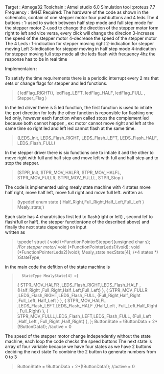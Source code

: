 Target : Atmega32
Toolchain : Atmel studio 6.0
Simulation tool :proteus 7.7
Frequency : 1MHZ
Required:
The hardware of the code as shown in the schematic, contain of one stepper motor four pushbuttons and 4 leds 
The 4 buttons : 
		1-used to switch between half step mode and full step mode for the stepper motor
		2-used to change the direction of the stepper motor form right to left and vice versa,
		  every click will change the direcion
		3-increase the speed of the stepper motor
		4-decrease the speed of the stepper motor
The 4 Leds :
		1-indication for stepper moving right
		2-indication for stepper moving Left
		3-indication for stepper moving in half step mode
		4-indication for stepper moving full step mode
all the leds flash with frequency 4hz
the response has to be in real time  

Implementaion :

To satisfy the time requirements there is a periodic interrupt every 2 ms that sets or change flags for stepper and led functions.
>( ledFlag_RIGHT(), ledFlag_LEFT, ledFlag_HALF, ledFlag_FULL , Stepper_Flag )

In the led driver there is 5 led function, the first function is used to intiate the port direction for leds 
the other function is reponsible for flashing one led only, however each function when called stops the complement led
because both cannot happen , ex: motor cannot move right and left at the same time so right led and left led cannot flash at the same time.
>(LEDS_Init, LEDS_Flash_RIGHT, LEDS_Flash_LEFT, LEDS_Flash_HALF, LEDS_Flash_FULL)

In the stepper driver there is six functions one to intiate it and the other to move right with full and half step and move left with full and half step
and to stop the stepper.
>(STPR_Init, STPR_MOV_HALFR, STPR_MOV_HALFL, STPR_MOV_FULLR, STPR_MOV_FULLL, STPR_Stop )

The code is implemented using mealy state machine with 4 states move half right, move half left, move full right and move full left.
 written as
> (typedef enum state { Half_Right,Full_Right,Half_Left,Full_Left } Mealy_state;)

Each state has 4 charatristics first led to flash(right or left) , second lef to flash(full or half), the stepper function(one of the described above)
and finally the next state depending on input	
written as 

>typedef struct {
>void (*FunctionPointerStepper)(unsigned char s); /*For stepper motor*/
>void (*FunctionPointerLeds1)(void);
>void (*FunctionPointerLeds2)(void);
>Mealy_state nexState[4]; /*4 states */  
>  }StateType;  
  
in the main code the defition of the state machine is
>	 	StateType MealyState[4] ={
>	{		STPR_MOV_HALFR ,LEDS_Flash_RIGHT,LEDS_Flash_HALF  ,{Half_Right ,Full_Right,Half_Left,Full_Left} },
>	{		STPR_MOV_FULLR ,LEDS_Flash_RIGHT,LEDS_Flash_FULL, {Full_Right,Half_Right ,Full_Left, Half_Left } },
>	{		STPR_MOV_HALFL ,LEDS_Flash_LEFT,LEDS_Flash_HALF ,{Half_Left , Full_Left,Half_Right , Full_Right} },
>	{		STPR_MOV_FULLL,LEDS_Flash_LEFT,LEDS_Flash_FULL, {Full_Left ,Half_Left , Full_Right ,Half_Right} },
>	};
>ButtonState = !ButtonData  + 2*(!ButtonData1); //active = 0

The speed of the stepper motor change independently without the state machine, each loop the code checks the speed buttons
The next state is array of four variable because we have four states as we have 2 buttons deciding the next state 
To combine the 2 button to generate numbers from 0 to 3 
>ButtonState = !ButtonData  + 2*(!ButtonData1); //active = 0
